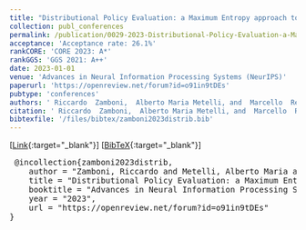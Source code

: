 ```yaml
---
title: "Distributional Policy Evaluation: a Maximum Entropy approach to Representation Learning"
collection: publ_conferences
permalink: /publication/0029-2023-Distributional-Policy-Evaluation-a-Maximum-Entropy-approach-to-Representation-Learning
acceptance: 'Acceptance rate: 26.1%'
rankCORE: 'CORE 2023: A*'
rankGGS: 'GGS 2021: A++'
date: 2023-01-01
venue: 'Advances in Neural Information Processing Systems (NeurIPS)'
paperurl: 'https://openreview.net/forum?id=o91in9tDEs'
pubtype: 'conferences'
authors: ' Riccardo  Zamboni,  Alberto Maria Metelli, and  Marcello  Restelli'
citation: ' Riccardo  Zamboni,  Alberto Maria Metelli, and  Marcello  Restelli&quot;Distributional Policy Evaluation: a Maximum Entropy approach to Representation Learning.&quot; Advances in Neural Information Processing Systems (NeurIPS), 2023'
bibtexfile: '/files/bibtex/zamboni2023distrib.bib'
---
```

 [[Link](https://openreview.net/forum?id=o91in9tDEs){:target="_blank"}] [[BibTeX](/files/bibtex/zamboni2023distrib.bib){:target="_blank"}] 
<pre> @incollection{zamboni2023distrib,
    author = "Zamboni, Riccardo and Metelli, Alberto Maria and Restelli, Marcello",
    title = "Distributional Policy Evaluation: a Maximum Entropy approach to Representation Learning",
    booktitle = "Advances in Neural Information Processing Systems (NeurIPS)",
    year = "2023",
    url = "https://openreview.net/forum?id=o91in9tDEs"
} </pre>
